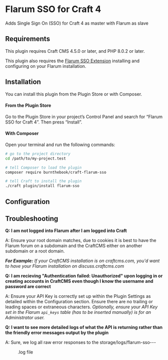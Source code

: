 # Flarum SSO for Craft 4

Adds Single Sign On (SSO) for Craft 4 as master with Flarum as slave

## Requirements

This plugin requires Craft CMS 4.5.0 or later, and PHP 8.0.2 or later.

This plugin also requires the [Flarum SSO Extension](https://github.com/maicol07/flarum-ext-sso) installing and configuring on your Flarum installation.

## Installation

You can install this plugin from the Plugin Store or with Composer.

#### From the Plugin Store

Go to the Plugin Store in your project’s Control Panel and search for “Flarum SSO for Craft 4”. Then press “Install”.

#### With Composer

Open your terminal and run the following commands:

```bash
# go to the project directory
cd /path/to/my-project.test

# tell Composer to load the plugin
composer require burnthebook/craft-flarum-sso

# tell Craft to install the plugin
./craft plugin/install flarum-sso
```

## Configuration



## Troubleshooting

**Q: I am not logged into Flarum after I am logged into Craft**

A: Ensure your root domain matches, due to cookies it is best to have the Flarum forum on a subdomain and the CraftCMS either on another subdomain or a root domain. 

_**For Example:** If your CraftCMS installation is on craftcms.com, you'd want to have your Flarum installation on discuss.craftcms.com_

**Q: I am recieving "Authentication failed: Unauthorized" upon logging in or creating accounts in CraftCMS even though I know the username and password are correct**

A: Ensure your API Key is correctly set up within the Plugin Settings as detailed within the Configuration section. Ensure there are no trailing or leading spaces or extraneous characters.
_Optionally, ensure your API Key set in the Flarum `api_keys` table (has to be inserted manually) is for an Administrator user._

**Q: I want to see more detailed logs of what the API is returning rather than the friendly error messages output by the plugin**


A: Sure, we log all raw error responses to the storage/logs/flarum-sso-<yyyy>-<mm>-<dd>.log file